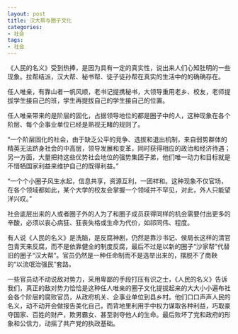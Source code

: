 ```yaml
---
layout: post
title: 汉大帮与圈子文化
categories:
- 社会
tags:
- 社会
---
```


 《人民的名义》受到热捧，是因为具有一定的真实性，说出来人们心知肚明的一些现象。拉帮结派，汉大帮、秘书帮、徒子徒孙帮在真实的生活中的的确确存在。

 任人唯亲，有靠山者一帆风顺，老书记提携秘书，大领导重用老乡、校友，老师提拔学生接自己的班，学生再提拔自己的学生接自己的位置。

 任人唯亲带来的是阶层的固化，占据领导地位的都是圈子中的人，这种现象在各个阶层、每个企事业单位已经是熟视无睹的规则了。

 “一个阶层固化的社会，由于缺乏公平的竞争、选拔和退出机制，来自弱势群体的精英无法跻身社会的中高层，领导发展和变革，同时获得相应的政治和经济待遇；另一方面，大量把持这些优势社会地位的强势集团子弟，他们唯一动力和目标就是不惜牺国家利益来维护自己的既得利益。”

 “一个个小圈子风生水起，信息共享，资源互利，一团祥和。这种现象不仅官场，在各个领域都如此，某个大学的校友会掌握一个领域并不罕见，对此，外人只能望洋兴叹。”

 社会底层出来的人或者圈子外的人为了和圈子成员获得同样的机会需要付出更多的辛酸，必须以丧心病狂、狂丧失格或生命为代价，如祁同伟、程度。

 有人说《人民的名义》是洗脑，是反腐神剧，仍然是靠沙书记、侯局长这样的清官包青天来反腐，而不是依靠健全的制度反腐，最后不过是以新的圈子“沙家帮”代替旧的圈子“汉大帮”。官员仍然是一种任命制而不是选举出来的，摆脱不了商鞅的“以流氓治强民”套路。

一些官员动不动说敌对势力，采用卑鄙的手段打压有识之士，《人民的名义》告诉我们，真正的敌对势力恰恰是这种任人唯亲的圈子文化提拔起来的大大小小遍布社会各个阶层的腐败官员，从政府机关、企事业单位到县乡村。他们口口声声人民的名义，动不动开会做报告美化自己，而背地里利用手中权力谋取各种利益，巧取豪夺国家、百姓的财产，欺男霸女、甚至剥夺他人的生命。最后败坏了党和政府的形象和公信力，动摇了共产党的执政基础。